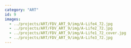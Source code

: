 ```yaml
---
category: "ART"
id: 9
images:
  - ../projects/ART/FDV_ART_9/img/A-Life4_72.jpg
  - ../projects/ART/FDV_ART_9/img/A-Life2_72.jpg
  - ../projects/ART/FDV_ART_9/img/A-Life1_72_cover.jpg
  - ../projects/ART/FDV_ART_9/img/A-Life3_72.jpg
---
```


